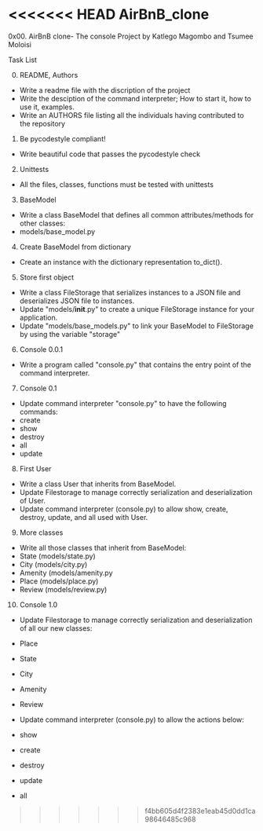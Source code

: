 <<<<<<< HEAD
AirBnB_clone
=======
0x00. AirBnB clone- The console Project by Katlego Magombo and Tsumee Moloisi

Task List

0. README, Authors
- Write a readme file with the discription of the project
- Write the desciption of the command interpreter; How to start it, how to use it, examples.
- Write an AUTHORS file listing all the individuals having contributed to the repository




1. Be pycodestyle compliant!
- Write beautiful code that passes the pycodestyle check




2. Unittests
- All the files, classes, functions must be tested with unittests




3. BaseModel
- Write a class BaseModel that defines all common attributes/methods for other classes:
- models/base_model.py




4. Create BaseModel from dictionary
- Create an instance with the dictionary representation to_dict().




5. Store first object
- Write a class FileStorage that serializes instances to a JSON file and deserializes JSON file to instances.
- Update "models/__init__.py" to create a unique FileStorage instance for your application.
- Update "models/base_models.py" to link your BaseModel to FileStorage by using the variable "storage"




6. Console 0.0.1
- Write a program called "console.py" that contains the entry point of the command interpreter.




7. Console 0.1
- Update command interpreter "console.py" to have the following commands:
- create
- show
- destroy
- all
- update




8. First User
- Write a class User that inherits from BaseModel.
- Update Filestorage to manage correctly serialization and deserialization of User.
- Update command interpreter (console.py) to allow show, create, destroy, update, and all used with User.




9. More classes
- Write all those classes that inherit from BaseModel:
- State (models/state.py)
- City (models/city.py)
- Amenity (models/amenity.py
- Place (models/place.py)
- Review (models/review.py)




10. Console 1.0
- Update Filestorage to manage correctly serialization and deserialization of all our new classes:
- Place
- State
- City
- Amenity
- Review

- Update command interpreter (console.py) to allow the actions below:
- show
- create
- destroy
- update
- all
>>>>>>> f4bb605d4f2383e1eab45d0dd1ca98646485c968
